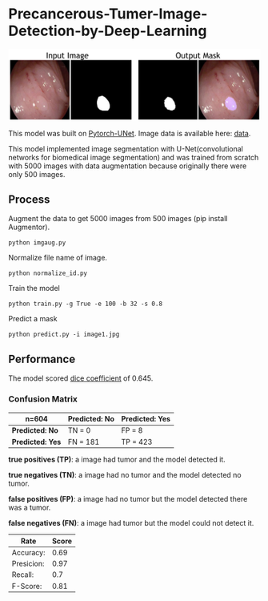 # Precancerous-Tumer-Image-Detection-by-Deep-Learning
<img src="demo.png">

This model was built on [Pytorch-UNet](https://github.com/milesial/Pytorch-UNet). Image data is available here: [data](https://polyp.grand-challenge.org/CVCClinicDB/).

This model implemented image segmentation with U-Net(convolutional networks for biomedical image segmentation) and was trained from scratch with 5000 images with data augmentation because originally there were only 500 images.

## Process
Augment the data to get 5000 images from 500 images (pip install Augmentor).
```
python imgaug.py
```
Normalize file name of image.
```
python normalize_id.py
```
Train the model
```
python train.py -g True -e 100 -b 32 -s 0.8
```
Predict a mask
```
python predict.py -i image1.jpg
```
## Performance
The model scored [dice coefficient](https://en.wikipedia.org/wiki/S%C3%B8rensen%E2%80%93Dice_coefficient) of 0.645.

### Confusion Matrix


| n=604  | Predicted: No  | Predicted: Yes  |
|---|---|---|
| **Predicted: No**  | TN = 0  | FP = 8 |
| **Predicted: Yes**  | FN = 181  | TP = 423  |


**true positives (TP)**: a image had tumor and the model detected it.

**true negatives (TN)**: a image had no tumor and the model detected no tumor.

**false positives (FP)**: a image had no tumor but the model detected there was a tumor.

**false negatives (FN)**: a image had tumor but the model could not detect it.

| Rate | Score |
| ------------- | ------------- |
| Accuracy:  | 0.69  |
| Presicion:  | 0.97  |
| Recall:  | 0.7  |
| F-Score:  | 0.81  |




